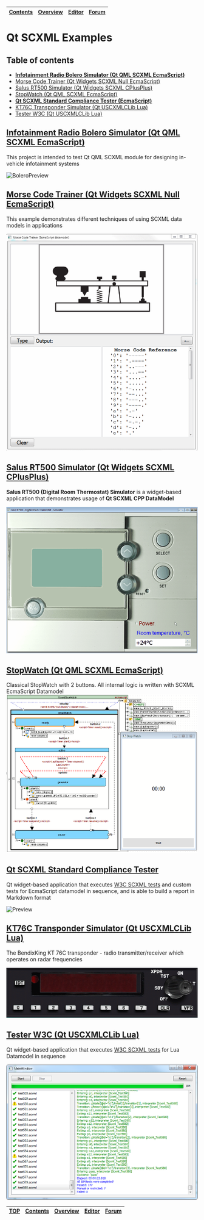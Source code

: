  | [Contents](#table-of-contents) | [Overview](../../../README.md#scxml-overview) | [Editor](https://alexzhornyak.github.io/ScxmlEditor-Tutorial/) | [Forum](https://github.com/alexzhornyak/SCXML-tutorial/discussions) |
|---|---|---|---|

# Qt SCXML Examples

## Table of contents
- **[Infotainment Radio Bolero Simulator (Qt QML SCXML EcmaScript)](SkodaBoleroInfotainment)**
- [Morse Code Trainer (Qt Widgets SCXML Null EcmaScript)](Morse)
- [Salus RT500 Simulator (Qt Widgets SCXML CPlusPlus)](https://github.com/alexzhornyak/Salus-RT500-Simulator)
- [StopWatch (Qt QML SCXML EcmaScript)](StopWatch)
- **[Qt SCXML Standard Compliance Tester (EcmaScript)](TesterW3C)**
- [KT76C Transponder Simulator (Qt USCXMLCLib Lua)](https://github.com/alexzhornyak/UscxmlCLib/tree/master/Examples/Qt/KT76CSim)
- [Tester W3C (Qt USCXMLCLib Lua)](https://github.com/alexzhornyak/UscxmlCLib/tree/master/Examples/Qt/TesterW3C)

## [Infotainment Radio Bolero Simulator (Qt QML SCXML EcmaScript)](SkodaBoleroInfotainment)
This project is intended to test Qt QML SCXML module for designing in-vehicle infotainment systems

![BoleroPreview](SkodaBoleroInfotainment/Qml/Images/BoleroPreview.gif)

## [Morse Code Trainer (Qt Widgets SCXML Null EcmaScript)](Morse)
This example demonstrates different techniques of using SCXML data models in applications

![morse_widget](../../Images/morse.gif)

## [Salus RT500 Simulator (Qt Widgets SCXML CPlusPlus)](https://github.com/alexzhornyak/Salus-RT500-Simulator)
**Salus RT500 (Digital Room Thermostat) Simulator** is a widget-based application that demonstrates usage of **Qt SCXML CPP DataModel**

![AppPreview](https://raw.githubusercontent.com/alexzhornyak/Salus-RT500-Simulator/master/Images/SalusPreview.gif)

## [StopWatch (Qt QML SCXML EcmaScript)](StopWatch)
Classical StopWatch with 2 buttons. All internal logic is written with SCXML EcmaScript Datamodel
![StopWatchPreview](../../Images/StopWatchScxml.gif)

## [Qt SCXML Standard Compliance Tester](TesterW3C)
Qt widget-based application that executes [W3C SCXML tests](https://www.w3.org/Voice/2013/scxml-irp/) and custom tests for EcmaScript datamodel in sequence, and is able to build a report in Markdown format

![Preview](../../Images/QtScxmlTesterPreview.gif)

## [KT76C Transponder Simulator (Qt USCXMLCLib Lua)](https://github.com/alexzhornyak/UscxmlCLib/tree/master/Examples/Qt/KT76CSim)
The BendixKing KT 76C transponder - radio transmitter/receiver which operates on radar frequencies

![KT76C_Orig](https://raw.githubusercontent.com/alexzhornyak/UscxmlCLib/master/Examples/Images/KT76C_Orig.gif)

## [Tester W3C (Qt USCXMLCLib Lua)](https://github.com/alexzhornyak/UscxmlCLib/tree/master/Examples/Qt/TesterW3C)
Qt widget-based application that executes [W3C SCXML tests](https://www.w3.org/Voice/2013/scxml-irp/) for Lua Datamodel in sequence

![qt](https://raw.githubusercontent.com/alexzhornyak/UscxmlCLib/master/Examples/Images/TesterW3CQt.png)

| [TOP](#top-anchor) | [Contents](#table-of-contents) | [Overview](../../../README.md#scxml-overview) | [Editor](https://alexzhornyak.github.io/ScxmlEditor-Tutorial/) | [Forum](https://github.com/alexzhornyak/SCXML-tutorial/discussions) |
|---|---|---|---|---|
